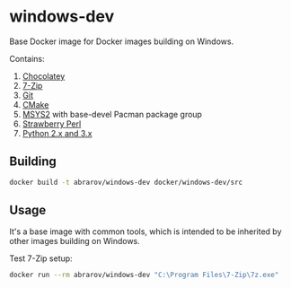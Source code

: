 # windows-dev
 
Base Docker image for Docker images building on Windows. 

Contains:

1. [Chocolatey](https://chocolatey.org)
1. [7-Zip](https://www.7-zip.org)
1. [Git](https://git-scm.com)
1. [CMake](https://cmake.org)
1. [MSYS2](http://www.msys2.org) with base-devel Pacman package group
1. [Strawberry Perl](https://www.activestate.com/products/activeperl)
1. [Python 2.x and 3.x](https://www.python.org)

## Building

```bash
docker build -t abrarov/windows-dev docker/windows-dev/src
```

## Usage

It's a base image with common tools, which is intended to be inherited by other images building on Windows.

Test 7-Zip setup:

```bash
docker run --rm abrarov/windows-dev "C:\Program Files\7-Zip\7z.exe"
```